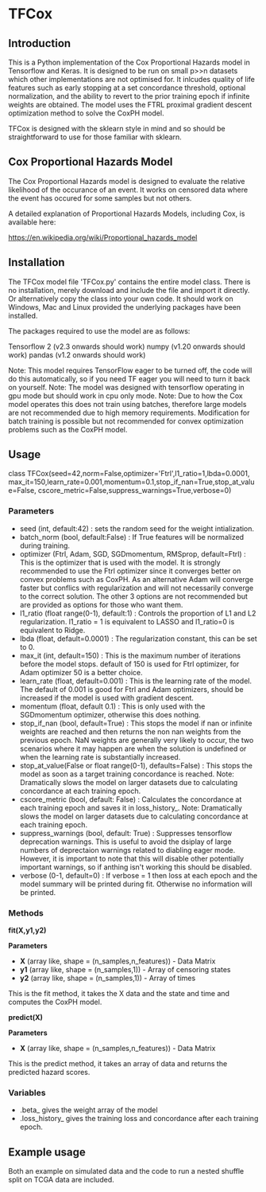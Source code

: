 # TFCox

## Introduction
This is a Python implementation of the Cox Proportional Hazards model in Tensorflow and Keras. It is designed to be run on small p>>n datasets which other implementations are not optimised for. It inlcudes quality of life features such as early stopping at a set concordance threshold, optional normalization, and the ability to revert to the prior training epoch if infinite weights are obtained. The model uses the FTRL proximal gradient descent optimization method to solve the CoxPH model.

TFCox is designed with the sklearn style in mind and so should be straightforward to use for those familiar with sklearn.


## Cox Proportional Hazards Model

The Cox Proportional Hazards model is designed to evaluate the relative likelihood of the occurance of an event. It works on censored data where the event has occured for some samples but not others.

A detailed explanation of Proportional Hazards Models, including Cox, is available here:

https://en.wikipedia.org/wiki/Proportional_hazards_model

## Installation
The TFCox model file 'TFCox.py' contains the entire model class. There is no installation, merely download and include the file and import it directly. Or alternatively copy the class into your own code. It should work on Windows, Mac and Linux provided the underlying packages have been installed.

The packages required to use the model are as follows:

Tensorflow 2 (v2.3 onwards should work)
numpy (v1.20 onwards should work)
pandas (v1.2 onwards should work)

Note: This model requires TensorFlow eager to be turned off, the code will do this automatically, so if you need TF eager you will need to turn it back on yourself.
Note: The model was designed with tensorflow operating in gpu mode but should work in cpu only mode.
Note: Due to how the Cox model operates this does not train using batches, therefore large models are not recommended due to high memory requirements. Modification for batch training is possible but not recommended for convex optimization problems such as the CoxPH model.


## Usage

class TFCox(seed=42,norm=False,optimizer='Ftrl',l1_ratio=1,lbda=0.0001,
                 max_it=150,learn_rate=0.001,momentum=0.1,stop_if_nan=True,stop_at_value=False, 
                 cscore_metric=False,suppress_warnings=True,verbose=0)

### Parameters

- seed (int, default:42) : sets the random seed for the weight intialization.
- batch_norm (bool, default:False) : If True features will be normalized during training.
- optimizer (Ftrl, Adam, SGD, SGDmomentum, RMSprop, default=Ftrl) : This is the optimizer that is used with the model. It is strongly recommended to use the Ftrl optimizer since it converges better on convex problems such as CoxPH. As an alternative Adam will converge faster but conflics with regularization and will not necessarily converge to the correct solution. The other 3 options are not recommended but are provided as options for those who want them.
- l1_ratio (float range(0-1), default:1) : Controls the proportion of L1 and L2 regularization. l1_ratio = 1 is equivalent to LASSO and l1_ratio=0 is equivalent to Ridge.
- lbda (float, default=0.0001) : The regularization constant, this can be set to 0.
- max_it (int, default=150) : This is the maximum number of iterations before the model stops. default of 150 is used for Ftrl optimizer, for Adam optimizer 50 is a better choice.
- learn_rate (float, default=0.001) : This is the learning rate of the model. The default of 0.001 is good for Ftrl and Adam optimizers, should be increased if the model is used with gradient descent.
- momentum (float, default 0.1) : This is only used with the SGDmomentum optimizer, otherwise this does nothing.
- stop_if_nan (bool, default=True) : This stops the model if nan or infinite weights are reached and then returns the non nan weights from the previous epoch. NaN weights are generally very likely to occur, the two scenarios where it may happen are when the solution is undefined or when the learning rate is substantially increased.
- stop_at_value(False or float range(0-1), defaults=False) : This stops the model as soon as a target training concordance is reached. Note: Dramatically slows the model on larger datasets due to calculating concordance at each training epoch.
- cscore_metric (bool, default: False) : Calculates the concordance at each training epoch and saves it in loss_history_. Note: Dramatically slows the model on larger datasets due to calculating concordance at each training epoch.
- suppress_warnings (bool, default: True) : Suppresses tensorflow deprecation warnings. This is useful to avoid the dsiplay of large numbers of deprectaion warnings related to diabling eager mode. However, it is important to note that this will disable other potentially important warnings, so if anthing isn't working this should be disabled.
- verbose (0-1, default=0) : If verbose = 1 then loss at each epoch and the model summary will be printed during fit. Otherwise no information will be printed.

### Methods

**fit(X,y1,y2)**

**Parameters**
- **X**  (array like, shape = (n_samples,n_features)) - Data Matrix
- **y1** (array like, shape = (n_samples,1)) - Array of censoring states
- **y2** (array like, shape = (n_samples,1)) - Array of times

This is the fit method, it takes the X data and the state and time and computes the CoxPH model.


**predict(X)**

**Parameters**
- **X**  (array like, shape = (n_samples,n_features)) - Data Matrix

This is the predict method, it takes an array of data and returns the predicted hazard scores.

### Variables

- .beta_  gives the weight array of the model
- .loss_history_  gives the training loss and concordance after each training epoch.


## Example usage

Both an example on simulated data and the code to run a nested shuffle split on TCGA data are included.
